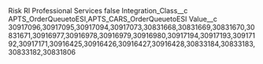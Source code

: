 <?xml version="1.0" encoding="UTF-8"?>
<CustomMetadata xmlns="http://soap.sforce.com/2006/04/metadata" xmlns:xsi="http://www.w3.org/2001/XMLSchema-instance" xmlns:xsd="http://www.w3.org/2001/XMLSchema">
    <label>Risk RI Professional Services</label>
    <protected>false</protected>
    <values>
        <field>Integration_Class__c</field>
        <value xsi:type="xsd:string">APTS_OrderQueuetoESI,APTS_CARS_OrderQueuetoESI</value>
    </values>
    <values>
        <field>Value__c</field>
        <value xsi:type="xsd:string">30917096,30917095,30917094,30917073,30831668,30831669,30831670,30831671,30916977,30916978,30916979,30916980,30917194,30917193,30917192,30917171,30916425,30916426,30916427,30916428,30833184,30833183,30833182,30831806</value>
    </values>
</CustomMetadata>
